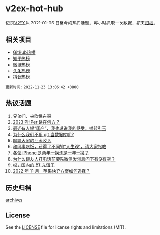 # v2ex-hot-hub

 记录[V2EX](https://www.v2ex.com/)从 2021-01-06 日至今的热门话题。每小时抓取一次数据，按天[归档](archives)。
 
 ## 相关项目

- [GitHub热榜](https://github.com/snaildev/github-hot-hub)
- [知乎热榜](https://github.com/snaildev/zhihu-hot-hub)
- [微博热榜](https://github.com/snaildev/weibo-hot-hub)
- [头条热榜](https://github.com/snaildev/toutiao-hot-hub)
- [抖音热榜](https://github.com/snaildev/douyin-hot-hub)


 `更新时间：2022-11-23 13:06:42 +0800`

## 热议话题

1. [兄弟们，来吹爆东哥](https://www.v2ex.com/t/897106)
1. [2023 PHPer 路在何方？](https://www.v2ex.com/t/897074)
1. [最近有人提“国产”，我也说说我的感受，抛砖引玉](https://www.v2ex.com/t/897090)
1. [为什么我们不用 git 当数据库呢?](https://www.v2ex.com/t/897127)
1. [聊聊大家的业余收入](https://www.v2ex.com/t/897228)
1. [和同事吃饭，获得了不同的“人生观”，请大家指教](https://www.v2ex.com/t/897245)
1. [各位 iPhone 是两年一换还是一年一换？](https://www.v2ex.com/t/897270)
1. [为什么跟友人打电话前要先微信发消息问下有没有空？](https://www.v2ex.com/t/897204)
1. [哎，国内的 BT 完蛋了](https://www.v2ex.com/t/897168)
1. [2022 年 11 月，苹果快充方案如何选择？](https://www.v2ex.com/t/897073)

## 历史归档

[archives](archives)

## License

See the [LICENSE](LICENSE) file for license rights and limitations (MIT).
